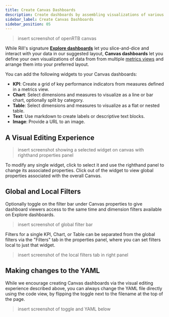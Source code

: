 ```yaml
---
title: Create Canvas Dashboards
description: Create dashboards by assembling visualizations of various metrics views
sidebar_label: Create Canvas Dashboards
sidebar_position: 05
---
```


> insert screenshot of openRTB canvas

While Rill's signature **[Explore dashboards](/build/dashboards/dashboards.md)** let you slice-and-dice and interact with your data in our suggested layout, **Canvas dashboards** let you define your own visualizations of data from from multiple [metrics views](/build/metrics-view/metrics-view.md) and arrange them into your preferred layout. 

You can add the following widgets to your Canvas dashboards:

- **KPI**: Create a grid of key performance indicators from measures defined in a metrics view.
- **Chart**: Select dimensions and measures to visualize as a line or bar chart, optionally split by category.
- **Table**: Select dimensions and measures to visualize as a flat or nested table.
- **Text**: Use markdown to create labels or descriptive text blocks.
- **Image**: Provide a URL to an image.


## A Visual Editing Experience 
> insert screenshot showing a selected widget on canvas with righthand properties panel

To modify any single widget, click to select it and use the righthand panel to change its associated properties. Click out of the widget to view global properties associated with the overall Canvas.


## Global and Local Filters
Optionally toggle on the filter bar under Canvas properties to give dashboard viewers access to the same time and dimension filters available on Explore dashboards.

>insert screenshot of global filter bar

Filters for a single KPI, Chart, or Table can be separated from the global filters via the "Filters" tab in the properties panel, where you can set filters local to just that widget.

>insert screenshot of the local filters tab in right panel

## Making changes to the YAML 
While we encourage creating Canvas dashboards via the visual editing experience described above, you can always change the YAML file directly using the code view, by flipping the toggle next to the filename at the top of the page.

>insert screenshot of toggle and YAML below 
